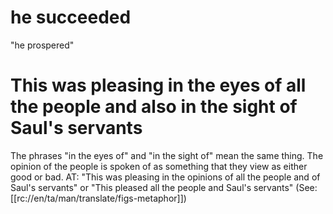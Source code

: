 # he succeeded

"he prospered"

# This was pleasing in the eyes of all the people and also in the sight of Saul's servants

The phrases "in the eyes of" and "in the sight of" mean the same thing. The opinion of the people is spoken of as something that they view as either good or bad. AT: "This was pleasing in the opinions of all the people and of Saul's servants" or "This pleased all the people and Saul's servants" (See: [[rc://en/ta/man/translate/figs-metaphor]])